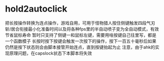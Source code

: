 # hold2autoclick
把长按操作转换为连点操作，游戏自用，可用于怪物猎人按住侧键触发四段气刃斩/居合衔接最小化准备时间以及将各种fps里的半自动喷子变为全自动模式，有效节省鼠标寿命
暂时只支持了侧键一和鼠标左键，需要用啥按键自己往里写，都是一个函数模子
长按时按下按键会触发一次按下的操作，按下一百五十毫秒后如果仍然是按下状态则会由脚本接管开始连点，直到按键抬起为止
注意，由于ahk的实现原理问题，在capslock状态下本脚本将失效
